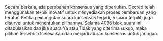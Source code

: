 Secara berkala, ada perubahan konsensus yang diperlukan. Decred telah menggunakan teknik inovatif untuk menyediakan proses pembaruan yang teratur. Ketika pemungutan suara konsensus terjadi, 5 suara terpilih juga disurvei untuk menentukan pilihannya. Selama 4096 blok, suara ini ditabulasikan dan jika suara Ya atau Tidak yang diterima cukup, maka pilihan tersebut diselesaikan dan menjadi aturan konsensus untuk jaringan.